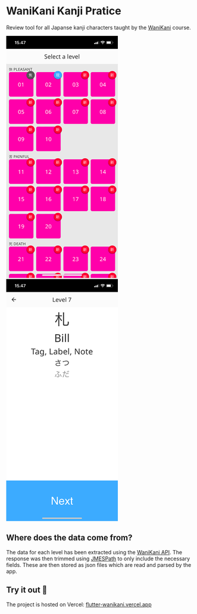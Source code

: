 # WaniKani Kanji Pratice
Review tool for all Japanse kanji characters taught by the [WaniKani](http://www.wanikani.com) course.

<img src="screenshot_01.PNG" width=300> <img src="screenshot_02.PNG" width=300>

## Where does the data come from?
The data for each level has been extracted using the [WaniKani API](https://docs.api.wanikani.com). The response was then trimmed using [JMESPath](https://jmespath.org) to only include the necessary fields. These are then stored as json files which are read and parsed by the app.

## Try it out 🚀
The project is hosted on Vercel: [flutter-wanikani.vercel.app](https://flutter-wanikani.vercel.app)
